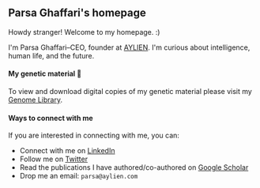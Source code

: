 ## Parsa Ghaffari's homepage

Howdy stranger! Welcome to my homepage. :) 

I'm Parsa Ghaffari–CEO, founder at [AYLIEN](http://aylien.com). I'm curious about intelligence, human life, and the future.

#### My genetic material 🧬

To view and download digital copies of my genetic material please visit my [Genome Library](https://github.com/parsaghaffari/genome).

#### Ways to connect with me

If you are interested in connecting with me, you can:

- Connect with me on [LinkedIn](https://www.linkedin.com/in/parsa-ghaffari-a7300a24/)
- Follow me on [Twitter](https://twitter.com/parsaghaffari)
- Read the publications I have authored/co-authored on [Google Scholar](https://scholar.google.com/citations?user=eQEHcQ0AAAAJ&hl=en)
- Drop me an email: `parsa@aylien.com`

